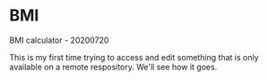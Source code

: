 # BMI
BMI calculator - 20200720

This is my first time trying to access and edit something that is only available on a remote respository. We'll see how it goes.

